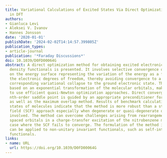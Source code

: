 ```yaml
---
title: Variational Calculations of Excited States Via Direct Optimization of Orbitals
  in DFT
authors:
- Gianluca Levi
- Aleksei V. Ivanov
- Hannes Jonsson
date: '2020-01-01'
publishDate: '2024-02-02T14:14:57.399805Z'
publication_types:
- article-journal
publication: '*Faraday Discussions*'
doi: 10.1039/D0FD00064G
abstract: A direct optimization method for obtaining excited electronic states using
  density functionals is presented. It involves selective convergence on saddle points
  on the energy surface representing the variation of the energy as a function of
  the electronic degrees of freedom, thereby avoiding convergence to a minimum and
  corresponding variational collapse to the ground electronic state. The method is
  based on an exponential transformation of the molecular orbitals, making it possible
  to use efficient quasi-Newton optimization approaches. Direct convergence on a target
  nth-order saddle point is guided by an appropriate preconditioner for the optimization
  as well as the maximum overlap method. Results of benchmark calculations of 52 excited
  states of molecules indicate that the method is more robust than a standard self-consistent
  field (SCF) approach especially when degenerate or quasi-degenerate orbitals are
  involved. The method can overcome challenges arising from rearrangement of closely
  spaced orbitals in a charge-transfer excitation of the nitrobenzene molecule, a
  case where the SCF fails to converge. The formulation of the method is general and
  can be applied to non-unitary invariant functionals, such as self-interaction corrected
  functionals.
links:
- name: URL
  url: https://doi.org/10.1039/D0FD00064G
---
```

